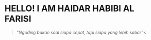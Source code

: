 # HELLO! I AM HAIDAR HABIBI AL FARISI
> _“Ngoding bukan soal siapa cepat, tapi siapa yang lebih sabar”_<
